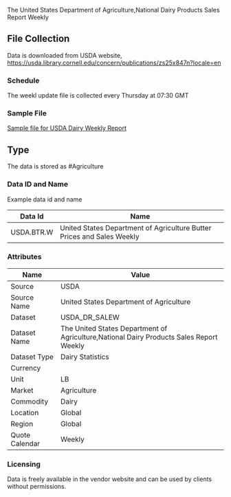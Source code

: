 The United States Department of Agriculture,National Dairy Products Sales Report Weekly

## File Collection

Data is downloaded from USDA website, https://usda.library.cornell.edu/concern/publications/zs25x847n?locale=en

### Schedule

The weekl update file is collected every Thursday at 07:30 GMT

### Sample File

[Sample file for USDA Dairy Weekly Report](pathname://../../static/file-samples/DYWDAIRYPRODUCTSSALES.PDF)

## Type

The data is stored as #Agriculture

### Data ID and Name

Example data id and name

|Data Id|Name|
|-|-|
|USDA.BTR.W|United States Department of Agriculture Butter Prices and Sales Weekly|

### Attributes

|Name|Value|
|-|-|
|Source|USDA|
|Source Name|United States Department of Agriculture|
|Dataset|USDA_DR_SALEW|
|Dataset Name|The United States Department of Agriculture,National Dairy Products Sales Report Weekly|
|Dataset Type|Dairy Statistics|
|Currency||
|Unit|LB|
|Market|Agriculture|
|Commodity|Dairy|
|Location|Global|
|Region|Global|
|Quote Calendar|Weekly|

### Licensing

Data is freely available in the vendor website and can be used by clients without permissions.